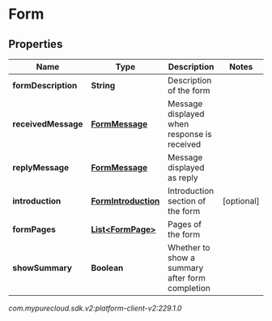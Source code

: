 # Form


## Properties

| Name | Type | Description | Notes |
| ------------ | ------------- | ------------- | ------------- |
| **formDescription** | **String** | Description of the form |  |
| **receivedMessage** | [**FormMessage**](FormMessage) | Message displayed when response is received |  |
| **replyMessage** | [**FormMessage**](FormMessage) | Message displayed as reply |  |
| **introduction** | [**FormIntroduction**](FormIntroduction) | Introduction section of the form |  [optional] |
| **formPages** | [**List&lt;FormPage&gt;**](FormPage) | Pages of the form |  |
| **showSummary** | **Boolean** | Whether to show a summary after form completion |  |




_com.mypurecloud.sdk.v2:platform-client-v2:229.1.0_
